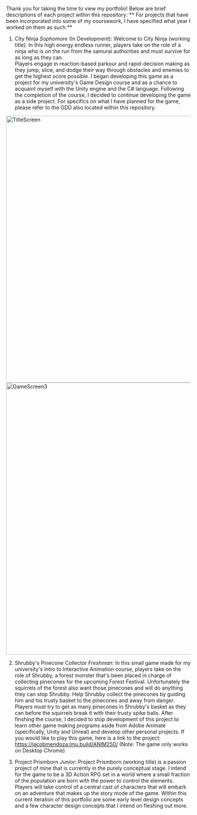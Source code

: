 Thank you for taking the time to view my portfolio!
Below are brief descriptions of each project within this repository:
** For projects that have been incorporated into some of my coursework, I have specified what year I worked on them as such.**

1. City Ninja _Sophomore_ (In Development):
   Welcome to City Ninja (working title). In this high energy endless runner, players take on the role of a ninja who is on the run from the samurai authorities and must survive for as long as they can.  
   Players engage in reaction-based parkour and rapid-decision making as they jump, slice, and dodge their way through obstacles and enemies to get the highest score possible.
   I began developing this game as a project for my university's Game Design course and as a chance to acquaint myself with the Unity engine and the C# language. Following the completion of the course,
   I decided to continue developing the game as a side project. For specifics on what I have planned for the game, please refer to the GDD also located within this repository.
<img width="725" alt="TitleScreen" src="https://github.com/user-attachments/assets/f1a2dd83-8955-43b4-a46f-ed730c5b5c25">
<img width="739" alt="GameScreen3" src="https://github.com/user-attachments/assets/91796ec5-f94b-451b-83d0-2fbc68762761">

2. Shrubby's Pinecone Collector _Freshman_:
   In this small game made for my university's Intro to Interactive Animation course, players take on the role of Shrubby, a forest monster that's been placed in charge of collecting pinecones for the
   upcoming Forest Festival. Unfortunately the squirrels of the forest also want those pinecones and will do anything they can stop Shrubby. Help Shrubby collect the pinecones by guiding him and his trusty basket
   to the pinecones and away from danger. Players must try to get as many pinecones in Shrubby's basket as they can before the squirrels break it with their trusty spike balls. After finshing the course, I decided to
   stop development of this project to learn other game making programs aside from Adobe Animate (specifically, Unity and Unreal) and develop other personal projects. If you would like to play this game, here is a link
   to the project: https://jacobmendoza.lmu.build/ANIM250/ (Note: The game only works on Desktop Chrome)

3. Project Prismborn _Junior_:
   Project Prismborn (working title) is a passion project of mine that is currently in the purely conceptual stage. I intend for the game to be a 3D Action RPG set in a world where a small fraction of the population
   are born with the power to control the elements. Players will take control of a central cast of characters that will embark on an adventure that makes up the story mode of the game. Within this current iteration of this
   portfolio are some early level design concepts and a few character design concepts that I intend on fleshing out more.
